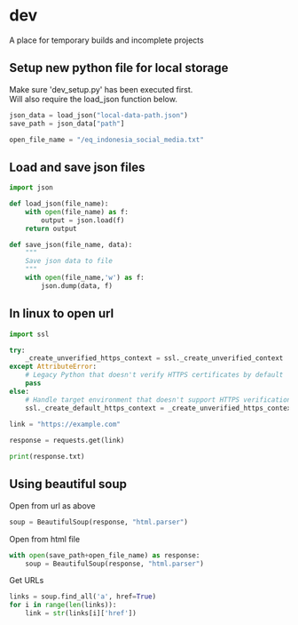 # dev
A place for temporary builds and incomplete projects


## Setup new python file for local storage

Make sure 'dev_setup.py' has been executed first.  
Will also require the load_json function below.

```python
json_data = load_json("local-data-path.json")
save_path = json_data["path"]

open_file_name = "/eq_indonesia_social_media.txt"
```


## Load and save json files

```python
import json

def load_json(file_name):
    with open(file_name) as f:
        output = json.load(f)
    return output

def save_json(file_name, data):
    """
    Save json data to file
    """
    with open(file_name,'w') as f:
        json.dump(data, f)
```

## In linux to open url

```python
import ssl

try:
    _create_unverified_https_context = ssl._create_unverified_context
except AttributeError:
    # Legacy Python that doesn't verify HTTPS certificates by default
    pass
else:
    # Handle target environment that doesn't support HTTPS verification
    ssl._create_default_https_context = _create_unverified_https_context
    
link = "https://example.com"

response = requests.get(link)

print(response.txt)
```

## Using beautiful soup

Open from url as above
```python
soup = BeautifulSoup(response, "html.parser")
```

Open from html file
```python
with open(save_path+open_file_name) as response:
	soup = BeautifulSoup(response, "html.parser")
```

Get URLs
```python
links = soup.find_all('a', href=True)
for i in range(len(links)):
	link = str(links[i]['href'])
```
